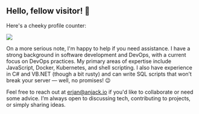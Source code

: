 ## Hello, fellow visitor! 👋

Here's a cheeky profile counter:

![](https://komarev.com/ghpvc/?username=ErjanGavalji)

On a more serious note, I'm happy to help if you need assistance. I have a strong background
in software development and DevOps, with a current focus on DevOps practices. My primary areas
of expertise include JavaScript, Docker, Kubernetes, and shell scripting. I also have experience
in C# and VB.NET (though a bit rusty) and can write SQL scripts that won’t break your
server — well, no promises! 😉

Feel free to reach out at erjan@anjack.io if you'd like to collaborate or need some
advice. I’m always open to discussing tech, contributing to projects, or simply sharing ideas.

<!--
**ErjanGavalji/ErjanGavalji** is a ✨ _special_ ✨ repository because its `README.md` (this file) appears on your GitHub profile.

Here are some ideas to get you started:

- 🔭 I’m currently working on ...
- 🌱 I’m currently learning ...
- 👯 I’m looking to collaborate on ...
- 🤔 I’m looking for help with ...
- 💬 Ask me about ...
- 📫 How to reach me: ...
- 😄 Pronouns: ...
- ⚡ Fun fact: ...
-->
